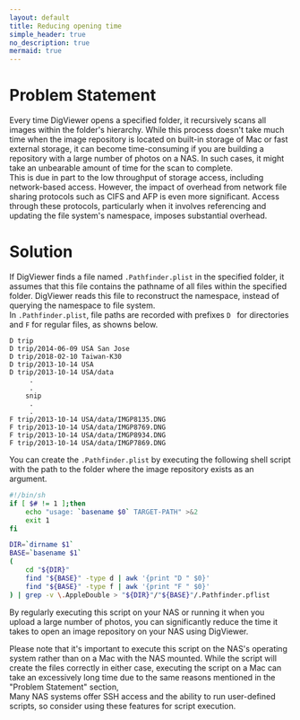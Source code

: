 ```yaml
---
layout: default
title: Reducing opening time
simple_header: true
no_description: true
mermaid: true
---
```


# Problem Statement
Every time DigViewer opens a specified folder, it recursively scans all images within the folder's hierarchy. While this process doesn't take much time when the image repository is located on built-in storage of Mac or fast external storage, it can become time-consuming if you are building a repository with a large number of photos on a NAS. In such cases, it might take an unbearable amount of time for the scan to complete.<br>
This is due in part to the low throughput of storage access, including network-based access. However, the impact of overhead from network file sharing protocols such as CIFS and AFP is even more significant. Access through these protocols, particularly when it involves referencing and updating the file system's namespace, imposes substantial overhead.

# Solution
If DigViewer finds a file named ```.Pathfinder.plist``` in the specified folder, it assumes that this file contains the pathname of all files within the specified folder. DigViewer reads this file to reconstruct the namespace, instead of querying the namespace to file system.<br>
In ```.Pathfinder.plist```, file paths are recorded with prefixes ```D ``` for directories and ```F``` for regular files, as showns below.

```text
D trip
D trip/2014-06-09 USA San Jose
D trip/2018-02-10 Taiwan-K30
D trip/2013-10-14 USA
D trip/2013-10-14 USA/data
     .
     .
    snip
     .
     .
F trip/2013-10-14 USA/data/IMGP8135.DNG
F trip/2013-10-14 USA/data/IMGP8769.DNG
F trip/2013-10-14 USA/data/IMGP8934.DNG
F trip/2013-10-14 USA/data/IMGP7869.DNG
```

You can create the ```.Pathfinder.plist``` by executing the following shell script with the path to the folder where the image repository exists as an argument.

```sh
#!/bin/sh
if [ $# != 1 ];then
    echo "usage: `basename $0` TARGET-PATH" >&2
    exit 1
fi

DIR=`dirname $1`
BASE=`basename $1`
(
    cd "${DIR}"
    find "${BASE}" -type d | awk '{print "D " $0}'
    find "${BASE}" -type f | awk '{print "F " $0}'
) | grep -v \.AppleDouble > "${DIR}"/"${BASE}"/.Pathfinder.pflist 
```

By regularly executing this script on your NAS or running it when you upload a large number of photos, you can significantly reduce the time it takes to open an image repository on your NAS using DigViewer.

Please note that it's important to execute this script on the NAS's operating system rather than on a Mac with the NAS mounted. 
While the script will create the files correctly in either case,
executing the script on a Mac can take an excessively long time due to the same reasons mentioned in the "Problem Statement" section,<br>
Many NAS systems offer SSH access and the ability to run user-defined scripts, so consider using these features for script execution.
